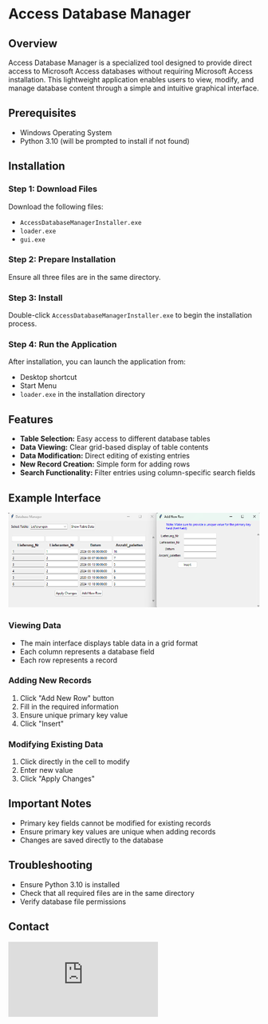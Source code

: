 # Access Database Manager
## Overview
Access Database Manager is a specialized tool designed to provide direct access to Microsoft Access databases without requiring Microsoft Access installation. This lightweight application enables users to view, modify, and manage database content through a simple and intuitive graphical interface.

## Prerequisites
- Windows Operating System
- Python 3.10 (will be prompted to install if not found)

## Installation
### Step 1: Download Files
Download the following files:
- `AccessDatabaseManagerInstaller.exe`
- `loader.exe`
- `gui.exe`

### Step 2: Prepare Installation
Ensure all three files are in the same directory.

### Step 3: Install
Double-click `AccessDatabaseManagerInstaller.exe` to begin the installation process.

### Step 4: Run the Application
After installation, you can launch the application from:
- Desktop shortcut
- Start Menu
- `loader.exe` in the installation directory

## Features
- **Table Selection:** Easy access to different database tables
- **Data Viewing:** Clear grid-based display of table contents
- **Data Modification:** Direct editing of existing entries
- **New Record Creation:** Simple form for adding rows
- **Search Functionality:** Filter entries using column-specific search fields

## Example Interface
![Database Manager Interface](screenshot.png)

### Viewing Data
- The main interface displays table data in a grid format
- Each column represents a database field
- Each row represents a record

### Adding New Records
1. Click "Add New Row" button
2. Fill in the required information
3. Ensure unique primary key value
4. Click "Insert"

### Modifying Existing Data
1. Click directly in the cell to modify
2. Enter new value
3. Click "Apply Changes"

## Important Notes
- Primary key fields cannot be modified for existing records
- Ensure primary key values are unique when adding records
- Changes are saved directly to the database

## Troubleshooting
- Ensure Python 3.10 is installed
- Check that all required files are in the same directory
- Verify database file permissions

## Contact
![Contact me!](https://fourat.pythonanywhere.com/contact.html)
